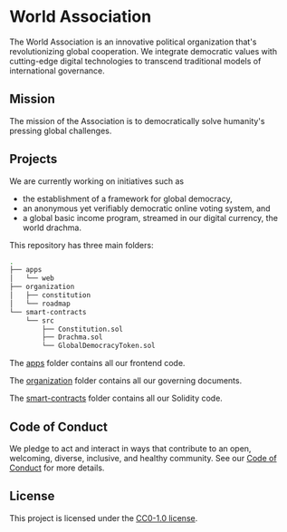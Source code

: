 # World Association

The World Association is an innovative political organization that's revolutionizing global cooperation. We integrate democratic values with cutting-edge digital technologies to transcend traditional models of international governance.

## Mission

The mission of the Association is to democratically solve humanity's pressing global challenges.

## Projects

We are currently working on initiatives such as

- the establishment of a framework for global democracy,
- an anonymous yet verifiably democratic online voting system, and
- a global basic income program, streamed in our digital currency, the world drachma.

This repository has three main folders:

```bash
.
├── apps
│   └── web
├── organization
│   ├── constitution
│   └── roadmap
└── smart-contracts
    └── src
        ├── Constitution.sol
        ├── Drachma.sol
        └── GlobalDemocracyToken.sol
```

The [apps](/apps) folder contains all our frontend code.

The [organization](/organization) folder contains all our governing documents.

The [smart-contracts](/smart-contracts) folder contains all our Solidity code.

## Code of Conduct

We pledge to act and interact in ways that contribute to an open, welcoming, diverse, inclusive, and healthy community. See our [Code of Conduct](CODE_OF_CONDUCT.md) for more details.

## License

This project is licensed under the [CC0-1.0 license](LICENSE).
